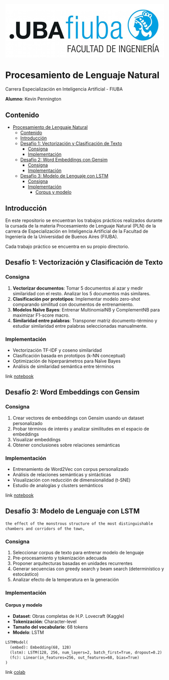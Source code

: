 <img src="https://github.com/hernancontigiani/ceia_memorias_especializacion/raw/master/Figures/logoFIUBA.jpg" width="500" align="center">

# Procesamiento de Lenguaje Natural
Carrera Especialización en Inteligencia Artificial - FIUBA

**Alumno**: Kevin Pennington


## Contenido
- [Procesamiento de Lenguaje Natural](#procesamiento-de-lenguaje-natural)
  - [Contenido](#contenido)
  - [Introducción](#introducción)
  - [Desafío 1: Vectorización y Clasificación de Texto](#desafío-1-vectorización-y-clasificación-de-texto)
    - [Consigna](#consigna)
    - [Implementación](#implementación)
  - [Desafío 2: Word Embeddings con Gensim](#desafío-2-word-embeddings-con-gensim)
    - [Consigna](#consigna-1)
    - [Implementación](#implementación-1)
  - [Desafío 3: Modelo de Lenguaje con LSTM](#desafío-3-modelo-de-lenguaje-con-lstm)
    - [Consigna](#consigna-2)
    - [Implementación](#implementación-2)
      - [Corpus y modelo](#corpus-y-modelo)

## Introducción

En este repositorio se encuentran los trabajos prácticos realizados durante la cursada de la materia Procesamiento de Lenguaje Natural (PLN) de la carrera de Especialización en Inteligencia Artificial de la Facultad de Ingeniería de la Universidad de Buenos Aires (FIUBA). 

Cada trabajo práctico se encuentra en su propio directorio.

## Desafío 1: Vectorización y Clasificación de Texto

### Consigna
1. **Vectorizar documentos**: Tomar 5 documentos al azar y medir similaridad con el resto. Analizar los 5 documentos más similares.
2. **Clasificación por prototipos**: Implementar modelo zero-shot comparando similitud con documentos de entrenamiento.
3. **Modelos Naïve Bayes**: Entrenar MultinomialNB y ComplementNB para maximizar F1-score macro.
4. **Similaridad entre palabras**: Transponer matriz documento-término y estudiar similaridad entre palabras seleccionadas manualmente.

### Implementación
- Vectorización TF-IDF y coseno similaridad
- Clasificación basada en prototipos (k-NN conceptual)
- Optimización de hiperparámetros para Naïve Bayes
- Análisis de similaridad semántica entre términos

link [notebook](tp_1/sol_1.ipynb)

## Desafío 2: Word Embeddings con Gensim

### Consigna
1. Crear vectores de embeddings con Gensim usando un dataset personalizado
2. Probar términos de interés y analizar similitudes en el espacio de embeddings
3. Visualizar embeddings
4. Obtener conclusiones sobre relaciones semánticas

### Implementación
- Entrenamiento de Word2Vec con corpus personalizado
- Análisis de relaciones semánticas y sintácticas
- Visualización con reducción de dimensionalidad (t-SNE)
- Estudio de analogías y clusters semánticos

link [notebook](tp_2/sol_2.ipynb)

## Desafío 3: Modelo de Lenguaje con LSTM
    the effect of the monstrous structure of the most distinguishable chambers and corridors of the town,
### Consigna
1. Seleccionar corpus de texto para entrenar modelo de lenguaje
2. Pre-procesamiento y tokenización adecuada
3. Proponer arquitecturas basadas en unidades recurrentes
4. Generar secuencias con greedy search y beam search (determinístico y estocástico)
5. Analizar efecto de la temperatura en la generación

### Implementación

#### Corpus y modelo
- **Dataset**: Obras completas de H.P. Lovecraft (Kaggle)
- **Tokenización**: Character-level
- **Tamaño del vocabulario**: 68 tokens
- **Modelo**: LSTM 
```
LSTMModel(
  (embed): Embedding(68, 128)
  (lstm): LSTM(128, 256, num_layers=2, batch_first=True, dropout=0.2)
  (fc): Linear(in_features=256, out_features=68, bias=True)
)
```
link [colab](https://colab.research.google.com/drive/1meDAQHS_HWxInT5mvWDeyB2OlSa25dBa#scrollTo=ltm5m-WCXsvp)
